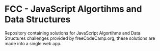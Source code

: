 # FCC - JavaScript Algortihms and Data Structures
 Repository containing solutions for JavaScript Algortihms and Data Structures challenges provided by freeCodeCamp.org, these solutions are made into a single web app.
